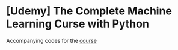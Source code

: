 # [Udemy] The Complete Machine Learning Curse with Python

Accompanying codes for the [course](https://www.udemy.com/machine-learning-course-with-python/)
